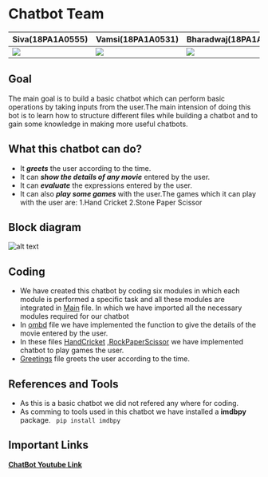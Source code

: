 # Chatbot Team
|**Siva(18PA1A0555)**|**Vamsi(18PA1A0531)**|**Bharadwaj(18PA1A0540)**|
|---|---|---|
![](http://learncodeonline.in/mascot.png)   |  ![](http://learncodeonline.in/mascot.png)|  ![](http://learncodeonline.in/mascot.png)  |

## Goal
The main goal is to build a basic chatbot which can perform basic operations by taking inputs from the user.The main intension of doing this bot is to learn how to structure different files while building a chatbot and to gain some knowledge in making more useful chatbots.

## What this chatbot can do?
- It ***greets*** the user according to the time.
- It can ***show the details of any movie*** entered by the user.
- It can ***evaluate*** the expressions entered by the user.
- It can also ***play some games*** with the user.The games which it can play with the user are:
    1.Hand Cricket
    2.Stone Paper Scissor
    
## Block diagram
![alt text]()

## Coding
- We have created this chatbot by coding six modules in which each module is performed a specific task and all these modules are integrated in [Main](https://github.com/Vamsi-027/chatbot/blob/main/python/main.py) file. In which we have imported all the necessary modules required for our chatbot
- In [ombd](https://github.com/Vamsi-027/chatbot/blob/main/python/omdb.py) file we have implemented the function to give the details of the movie entered by the user.
- In these files [HandCricket](https://github.com/Vamsi-027/chatbot/blob/main/python/handcricket.py) ,[RockPaperScissor](https://github.com/Vamsi-027/chatbot/blob/main/python/rockpaperscissor.py) we have implemented chatbot to play games the user.
- [Greetings](https://github.com/Vamsi-027/chatbot/blob/main/python/greetings.py) file greets the user according to the time.
    

## References and Tools
- As this is a basic chatbot we did not refered any where for coding.
- As comming to tools used in this chatbot we have installed a  **imdbpy** package.
    ` pip install imdbpy`

## Important Links
[**ChatBot Youtube Link**](https://youtu.be/gY3y5VmMZGg)
